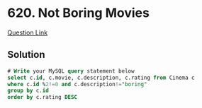 # 620. Not Boring Movies

[Question Link](https://leetcode.com/problems/not-boring-movies/)
## Solution
```sql
# Write your MySQL query statement below
select c.id, c.movie, c.description, c.rating from Cinema c
where c.id %2!=0 and c.description!="boring"
group by c.id
order by c.rating DESC
```

